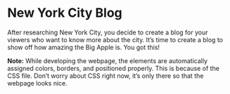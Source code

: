 # New York City Blog

After researching New York City, you decide to create a blog for your viewers who want to know more about the city. It’s time to create a blog to show off how amazing the Big Apple is. You got this!

**Note:** While developing the webpage, the elements are automatically assigned colors, borders, and positioned properly. This is because of the CSS file. Don’t worry about CSS right now, it’s only there so that the webpage looks nice.
